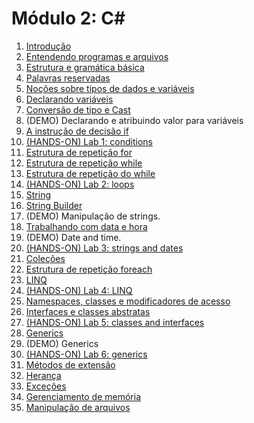 # Módulo 2: C#

1. [Introdução](https://github.com/claudineij-ciandt/dotnet-training/tree/master/csharp/content/introduction.md)
2. [Entendendo programas e arquivos](https://github.com/claudineij-ciandt/dotnet-training/tree/master/csharp/content/understading-program-files.md)
3. [Estrutura e gramática básica](https://github.com/claudineij-ciandt/dotnet-training/tree/master/csharp/content/basic-structure-and-grammar.md)
4. [Palavras reservadas](https://github.com/claudineij-ciandt/dotnet-training/tree/master/csharp/content/reserved-keywords.md)
5. [Noções sobre tipos de dados e variáveis](https://github.com/claudineij-ciandt/dotnet-training/tree/master/csharp/content/data-types-and-variables.md)
6. [Declarando variáveis](https://github.com/claudineij-ciandt/dotnet-training/tree/master/csharp/content/declaring-variables.md)
7. [Conversão de tipo e Cast](https://github.com/claudineij-ciandt/dotnet-training/tree/master/csharp/content/Type-convertion-and-cast.md)
8. (DEMO) Declarando e atribuindo valor para variáveis
9. [A instrução de decisão if](https://github.com/claudineij-ciandt/dotnet-training/tree/master/csharp/content/if.md)
10. [(HANDS-ON) Lab 1: conditions](https://github.com/claudineij-ciandt/dotnet-training/tree/master/csharp/content/lab1.md)
11. [Estrutura de repetição for](https://github.com/claudineij-ciandt/dotnet-training/tree/master/csharp/content/for.md)
12. [Estrutura de repetição while](https://github.com/claudineij-ciandt/dotnet-training/tree/master/csharp/content/while.md)
13. [Estrutura de repetição do while](https://github.com/claudineij-ciandt/dotnet-training/tree/master/csharp/content/do-while.md)
14. [(HANDS-ON) Lab 2: loops](https://github.com/claudineij-ciandt/dotnet-training/tree/master/csharp/content/lab2.md)
15. [String](https://github.com/claudineij-ciandt/dotnet-training/tree/master/csharp/content/string.md)
16. [String Builder](https://github.com/claudineij-ciandt/dotnet-training/tree/master/csharp/content/string-builder.md)
17. (DEMO) Manipulação de strings.
18. [Trabalhando com data e hora](https://github.com/claudineij-ciandt/dotnet-training/tree/master/csharp/content/date-time.md)
19. (DEMO) Date and time.
20. [(HANDS-ON) Lab 3: strings and dates](https://github.com/claudineij-ciandt/dotnet-training/tree/master/csharp/content/lab3.md)
21. [Coleções](https://github.com/claudineij-ciandt/dotnet-training/tree/master/csharp/content/collections.md)
22. [Estrutura de repetição foreach](https://github.com/claudineij-ciandt/dotnet-training/tree/master/csharp/content/foreach.md)
23. [LINQ](https://github.com/claudineij-ciandt/dotnet-training/tree/master/csharp/content/linq.md)
24. [(HANDS-ON) Lab 4: LINQ](https://github.com/claudineij-ciandt/dotnet-training/tree/master/csharp/content/lab4.md)
25. [Namespaces, classes e modificadores de acesso](https://github.com/claudineij-ciandt/dotnet-training/tree/master/csharp/content/namespaces-classes-access-modifiers.md)
26. [Interfaces e classes abstratas](https://github.com/claudineij-ciandt/dotnet-training/tree/master/csharp/content/interfaces-abstracts.md)
27. [(HANDS-ON) Lab 5: classes and interfaces](https://github.com/claudineij-ciandt/dotnet-training/tree/master/csharp/content/lab5.md)
28. [Generics](https://github.com/claudineij-ciandt/dotnet-training/tree/master/csharp/content/generics.md)
29. (DEMO) Generics
30. [(HANDS-ON) Lab 6: generics](https://github.com/claudineij-ciandt/dotnet-training/tree/master/csharp/content/lab6.md)
31. [Métodos de extensão](https://github.com/claudineij-ciandt/dotnet-training/tree/master/csharp/content/extension-methods.md)
32. [Herança](https://github.com/claudineij-ciandt/dotnet-training/tree/master/csharp/content/inheritance.md)
33. [Exceções](https://github.com/claudineij-ciandt/dotnet-training/tree/master/csharp/content/exceptions.md)
34. [Gerenciamento de memória](https://github.com/claudineij-ciandt/dotnet-training/tree/master/csharp/content/memory-management.md)
35. [Manipulação de arquivos](https://github.com/claudineij-ciandt/dotnet-training/tree/master/csharp/content/file-manipulation.md)
